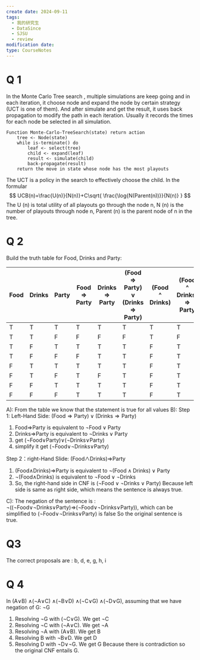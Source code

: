 ```yaml
---
create date: 2024-09-11
tags:
  - 我的研究生
  - DataSince
  - SJSU
  - review
modification date: 
type: CourseNotes
---
```

# Q 1
In the Monte Carlo Tree search , multiple simulations are keep going and in each iteration, it choose node and expand the node by certain strategy (UCT is one of them). And after simulate and get the result, it  uses back propagation to modify the path in each iteration. Usually it records the times for each node be selected in all simulation.
```
Function Monte-Carlo-TreeSearch(state) return action
	tree <- Node(state)
	while is-terminate() do
		leaf <- select(tree)
		child <- expand(leaf)
		result <- simulate(child)
		back-propagate(result)
	return the move in state whose node has the most playouts
```
The UCT is a policy in the search to effectively choose the child. In the formular
$$
UCB(n)=\frac{U(n)}{N(n)}+C\sqrt{ \frac{\log{N(Parent(n))}}{N(n)} }
$$
The U (n) is  total utility of all playouts go through the node n, N (n) is the number of playouts through node n, Parent (n) is the parent node of n in the tree.

# Q 2
Build the truth table for Food, Drinks and Party:

| Food | Drinks | Party | Food => Party | Drinks => Party | (Food => Party) v (Drinks => Party) | (Food ^ Drinks) | (Food ^ Drinks) => Party | Statement |
| ---- | ------ | ----- | ------------- | --------------- | ----------------------------------- | --------------- | ------------------------ | --------- |
| T    | T      | T     | T             | T               | T                                   | T               | T                        | T         |
| T    | T      | F     | F             | F               | F                                   | T               | F                        | T         |
| T    | F      | T     | T             | T               | T                                   | F               | T                        | T         |
| T    | F      | F     | F             | T               | T                                   | F               | T                        | T         |
| F    | T      | T     | T             | T               | T                                   | F               | T                        | T         |
| F    | T      | F     | T             | F               | T                                   | F               | T                        | T         |
| F    | F      | T     | T             | T               | T                                   | F               | T                        | T         |
| F    | F      | F     | T             | T               | T                                   | F               | T                        | T         |

A): From the table we know that the statement is true for all values
B):
Step 1: Left-Hand Side: $(\text{Food} \Rightarrow \text{Party}) \vee (\text{Drinks} \Rightarrow \text{Party})$
1. Food⇒Party is equivalent to $\neg \text{Food} \vee \text{Party}$
2. Drinks⇒Party is equivalent to $\neg \text{Drinks} \vee \text{Party}$
3. get (¬Food∨Party)∨(¬Drinks∨Party)
4. simplify it get (¬Food∨¬Drinks∨Party)

Step 2：right-Hand Slide: (Food∧Drinks)⇒Party
1. (Food∧Drinks)⇒Party is equivalent to $\neg (\text{Food} \land \text{Drinks}) \vee \text{Party}$
2. ¬(Food∧Drinks) is equivalent to $\neg \text{Food} \vee \neg \text{Drinks}$
3. So, the right-hand side in CNF is $(\neg \text{Food} \vee \neg \text{Drinks} \vee \text{Party})$
Because left side is same as right side, which means the sentence is always true.

C): The negation of the sentence is :
¬((¬Food∨¬Drinks∨Party)⇒(¬Food∨¬Drinks∨Party)), which can be simplified to (¬Food∨¬Drinks∨Party) is false
So the original sentence is true.

# Q3
The correct proposals are : b, d, e, g, h, i

# Q 4
In (A∨B) ∧(¬A∨C) ∧(¬B∨D) ∧(¬C∨G) ∧(¬D∨G), assuming that we have negation of G: ¬G
1. Resolving ¬G with (¬C∨G). We get ¬C
2. Resolving ¬C with (¬A∨C). We get ¬A
3. Resolving ¬A with (A∨B). We get B
4. Resolving B with ¬B∨D. We get D
5. Resolving D with ¬D∨¬G. We get G
Because there is contradiction so the original CNF entails G.